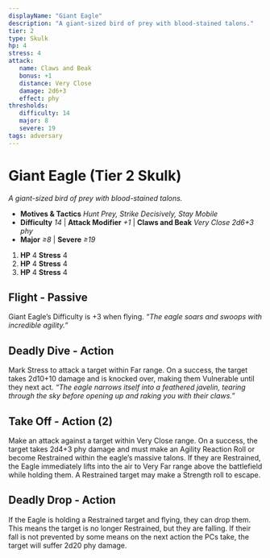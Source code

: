 ```yaml
---
displayName: "Giant Eagle"
description: "A giant-sized bird of prey with blood-stained talons."
tier: 2
type: Skulk
hp: 4
stress: 4
attack:
   name: Claws and Beak
   bonus: +1
   distance: Very Close
   damage: 2d6+3
   effect: phy
thresholds:
   difficulty: 14
   major: 8
   severe: 19
tags: adversary
---
```

# Giant Eagle (Tier 2 Skulk)
_A giant-sized bird of prey with blood-stained talons._

- **Motives & Tactics** _Hunt Prey, Strike Decisively, Stay Mobile_
- **Difficulty** _14_ | **Attack Modifier** _+1_ | **Claws and Beak** _Very Close 2d6+3 phy_
- **Major** _≥8_ | **Severe** _≥19_

1. **HP** 4
   **Stress** 4
2. **HP** 4
   **Stress** 4
3. **HP** 4
   **Stress** 4

## Flight - Passive
Giant Eagle’s Difficulty is +3 when flying. _“The eagle soars and swoops with incredible agility.”_

## Deadly Dive - Action
Mark Stress to attack a target within Far range. On a success, the target takes 2d10+10 damage and is knocked over, making them Vulnerable until they next act. _“The eagle narrows itself into a feathered javelin, tearing through the sky before opening up and raking you with their claws.”_

## Take Off - Action (2)
Make an attack against a target within Very Close range. On a success, the target takes 2d4+3 phy damage and must make an Agility Reaction Roll or become Restrained within the eagle’s massive talons. If they are Restrained, the Eagle immediately lifts into the air to Very Far range above the battlefield while holding them. A Restrained target may make a Strength roll to escape. 

## Deadly Drop - Action
If the Eagle is holding a Restrained target and flying, they can drop them. This means the target is no longer Restrained, but they are falling. If their fall is not prevented by some means on the next action the PCs take, the target will suffer 2d20 phy damage.

